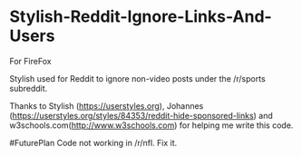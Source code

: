 # Stylish-Reddit-Ignore-Links-And-Users

For FireFox

Stylish used for Reddit to ignore non-video posts under the /r/sports subreddit.

Thanks to Stylish (https://userstyles.org), Johannes (https://userstyles.org/styles/84353/reddit-hide-sponsored-links) and w3schools.com(http://www.w3schools.com) for helping me write this code.

#FuturePlan
Code not working in /r/nfl. Fix it. 
